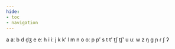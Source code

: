 ```yaml
---
hide:
- toc
- navigation
---
```

a
aː
b
d
d̠ʒ
e
eː
h
i
iː
j
k
kʼ
l
m
n
o
oː
p
pʼ
s
t
tʼ
t̠ʃ
t̠ʃʼ
u
uː
w
z
ŋ
ɡ
ɲ
ɾ
ʃ
ʔ
